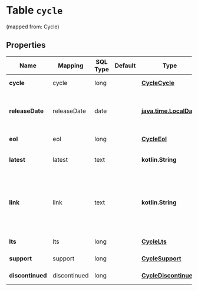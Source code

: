 
# Table `cycle`
(mapped from: Cycle)

## Properties
Name | Mapping | SQL Type | Default | Type | Description | Notes
---- | ------- | -------- | ------- | ---- | ----------- | -----
**cycle** | cycle | long |  | [**CycleCycle**](CycleCycle.md) |  |  [optional] [foreignkey]
**releaseDate** | releaseDate | date |  | [**java.time.LocalDate**](java.time.LocalDate.md) | Release date for the first release in this cycle. |  [optional]
**eol** | eol | long |  | [**CycleEol**](CycleEol.md) |  |  [optional] [foreignkey]
**latest** | latest | text |  | **kotlin.String** | Latest release in this cycle. |  [optional]
**link** | link | text |  | **kotlin.String** | Link to changelog for the latest release in this cycle, or null if unavailable. |  [optional]
**lts** | lts | long |  | [**CycleLts**](CycleLts.md) |  |  [optional] [foreignkey]
**support** | support | long |  | [**CycleSupport**](CycleSupport.md) |  |  [optional] [foreignkey]
**discontinued** | discontinued | long |  | [**CycleDiscontinued**](CycleDiscontinued.md) |  |  [optional] [foreignkey]










